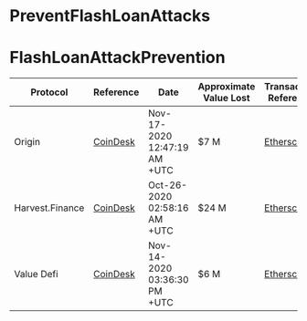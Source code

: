 # PreventFlashLoanAttacks

# FlashLoanAttackPrevention

| Protocol        | Reference                                                                                                     | Date                         | Approximate Value Lost | Transaction Reference                                                                                   | Cause |
|-----------------|---------------------------------------------------------------------------------------------------------------|------------------------------|------------------------|---------------------------------------------------------------------------------------------------------|-----------------------------|
| Origin          | [CoinDesk](https://www.coindesk.com/origin-protocol-loses-3-25m-in-latest-flash-loan-attack-reports)          | Nov-17-2020 12:47:19 AM +UTC | $7 M                   | [Etherscan](https://etherscan.io/tx/0xe1c76241dda7c5fcf1988454c621142495640e708e3f8377982f55f8cf2a8401) |
| Harvest.Finance | [CoinDesk](https://www.coindesk.com/harvest-finance-24m-attack-triggers-570m-bank-run-in-latest-defi-exploit) | Oct-26-2020 02:58:16 AM +UTC | $24 M                  | [Etherscan](https://etherscan.io/tx/0xb460b70f11a93364fecf1f3c3ec49f053aecd2d6d9912c012170aa7a0de2d526) |
| Value Defi      | [CoinDesk](https://www.coindesk.com/value-defi-suffers-6m-flash-loan-attack)                                  | Nov-14-2020 03:36:30 PM +UTC | $6 M                   | [Etherscan](https://etherscan.io/tx/0x46a03488247425f845e444b9c10b52ba3c14927c687d38287c0faddc7471150a) |
